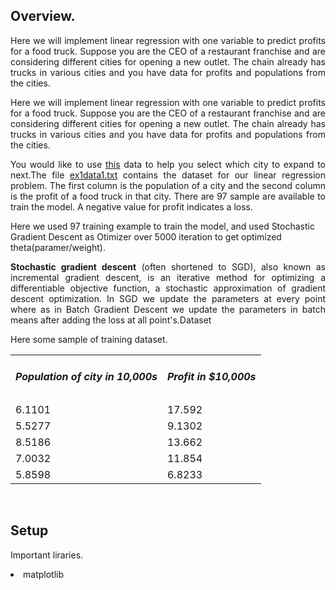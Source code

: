 ## Overview.
<p align = 'justify'>Here we will implement linear regression with one variable to predict profits for a food truck. Suppose you are the CEO of a restaurant franchise and are considering different cities for opening a new outlet. The chain already has trucks in various cities and you have data for profits and populations from the cities.<p>
  
<p align = 'justify'>Here we will implement linear regression with one variable to predict profits for a food truck. Suppose you are the CEO of a restaurant franchise and are considering different cities for opening a new outlet. The chain already has trucks in various cities and you have data for profits and populations from the cities.</p>

<p align = "justify">You would like to use <a href = 'https://github.com/bheemnitd/SINGLE-FEATURE-LINEAR-REGRESSION-FROM-SCRATCH-WITH-NUMPY/blob/master/ex1data1.txt'>this</a> data to help you select which city to expand to next.The file <a href = 'https://github.com/bheemnitd/Single-Feature-Linear-Regression-From-Scratch/blob/master/ex1data1.txt'>ex1data1.txt</a> contains the dataset for our linear regression problem. The first column is the population of a city and the second column is the profit of a food truck in that city. There are 97 sample are available to train the model. A negative value for profit indicates a
loss.</p>

<p>Here we used 97 training example to train the model, and used Stochastic Gradient Descent as Otimizer over 5000 iteration to get optimized theta(paramer/weight).</p>

<p align = 'justify'><b>Stochastic gradient descent</b> (often shortened to SGD), also known as incremental gradient descent, is an iterative method for optimizing a differentiable objective function, a stochastic approximation of gradient descent optimization. In SGD we update the parameters at every point where as in Batch Gradient Descent we update the parameters in batch means after adding the loss at all point's.</p?

## Dataset
Here some sample of training dataset.
<table>
  <tr><td><h5>Population of city in 10,000s</h5></td><td><h5>Profit in $10,000s</h5></td></tr>
  <tr><td>6.1101</td><td>17.592</td></tr>
  <tr><td>5.5277</td><td>9.1302</td></tr>
  <tr><td>8.5186</td><td>13.662</td></tr>
  <tr><td>7.0032</td><td>11.854</td></tr>
  <tr><td>5.8598</td><td>6.8233</td></tr>
</table><br>

## Setup
<p> Important liraries.</p>
<li> matplotlib</li>



